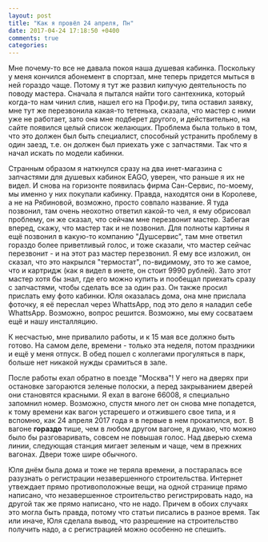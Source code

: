 ```yaml
---
layout: post
title: "Как я провёл 24 апреля, Пн"
date: 2017-04-24 17:18:50 +0400
comments: true
categories: 
---
```

Мне почему-то все не давала покоя наша душевая кабинка. Поскольку у меня кончился абонемент в спортзал, мне теперь придется мыться в ней гораздо чаще. Потому я тут же развил кипучую деятельность по поводу мастера. Сначала я пытался найти того сантехника, который когда-то нам чинил слив, нашел его на Профи.ру, типа оставил заявку, мне тут же перезвонила какая-то тетенька, сказала, что мастер с ними уже не работает, зато она мне подберет другого, и действительно, на сайте появился целый список желающих. Проблема была только в том, что это должен был быть специалист, способный устранить проблему в один заезд, т.е. он должен был приехать уже с запчастями. Так что я начал искать по модели кабинки.

Странным образом я наткнулся сразу на два инет-магазина с запчастями для душевых кабинок EAGO, уверен, что раньше я их не видел. И снова на горизонте появилась фирма Сан-Сервис, по-моему, мы именно у них покупали кабинку. Правда, находятся они в Королеве, а не на Рябиновой, возможно, просто совпало название. Я туда позвонил, там очень неохотно ответил какой-то чел, я ему обрисовал проблему, он же сказал, что сейчам мне перезвонит мастер. Забегая вперед, скажу, что мастер так и не позвонил. Для полноты картины я ещё позвонил в какую-то компанию "Душсервис", там мне ответил гораздо более приветливый голос, и тоже сказали, что мастер сейчас перезвонит - и на этот раз мастер перезвонил. Я ему все изложил, он сказал, что это накрылся "термостат", по-видимому, это то же самое, что и картридж (как я видел в инете, он стоит 9990 рублей). Зато этот мастер хотя бы знал, где его можно купить и пообещал приехать сразу с запчастями, чтобы сделать все за один раз. Он также просил прислать ему фото кабинки. Юля оказалась дома, она мне прислала фоточку, я её переслал через WhattsApp, под это дело я наладил себе WhattsApp. Возможно, вопрос решится. Возможно, мы ему сосватаем ещё и нашу инсталляцию. 

К несчастью, мне привалило работы, и к 15 мая все должно быть готово. На самом деле, времени - только эта неделя, потом праздники и ещё у меня отпуск. В обед пошел с коллегами прогуляться в парк, больше нет никакой нужды срамиться в зале.

После работы ехал обратно в поезде "Москва"! У него на дверях при остановке загораются зеленые полоски, а перед закрыванием дверей они становятся красными. Я ехал в вагоне 66008, я специально запомнил номер. Возможно, спустя много лет он снова мне попадется, к тому времени как вагон устарешего и отжившего свое типа, и я вспомню, как 24 апреля 2017 года я в первые в нем прокатился, вот. В вагоне **гораздо** тише, чем в любом другом вагоне, я думаю, что можно было бы разговаривать, совсем не повышая голос. Над дверью схема линии, следующая станция мигает зеленым и чаще, чем в прежних вагонах. Двери тоже шире обычного.

Юля днём была дома и тоже не теряла времени, а постаралась все разузнать о регистрации незавершенного строительства. Интернет утвеждает прямо противоположные вещи, на одной странице прямо написано, что незавершенное строительство регистрировать надо, на другой так же прямо написано, что не надо. Причем в обоих случаях это могла быть правда, потому что статьи писались в разное время. Так или иначе, Юля сделала вывод, что разрешение на строительство получить надо, а с регистрацией можно особенно не спешить.